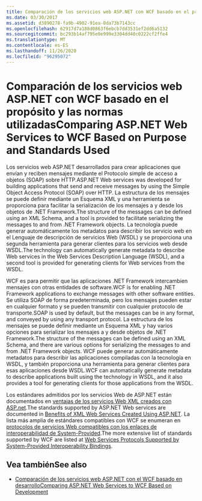 ```yaml
---
title: Comparación de los servicios web ASP.NET con WCF basado en el propósito y las normas utilizadas
ms.date: 03/30/2017
ms.assetid: d3890278-fa9b-4902-91ea-8da73b7143cc
ms.openlocfilehash: 62917d7a188d0863f6ebcb7dd3531ef2dd6a5132
ms.sourcegitcommit: bc293b14af795e0e999e3304dd40c0222cf2ffe4
ms.translationtype: MT
ms.contentlocale: es-ES
ms.lasthandoff: 11/26/2020
ms.locfileid: "96295072"
---
```

# <a name="comparing-aspnet-web-services-to-wcf-based-on-purpose-and-standards-used"></a><span data-ttu-id="8f0c1-102">Comparación de los servicios web ASP.NET con WCF basado en el propósito y las normas utilizadas</span><span class="sxs-lookup"><span data-stu-id="8f0c1-102">Comparing ASP.NET Web Services to WCF Based on Purpose and Standards Used</span></span>

<span data-ttu-id="8f0c1-103">Los servicios web ASP.NET desarrollados para crear aplicaciones que envían y reciben mensajes mediante el Protocolo simple de acceso a objetos (SOAP) sobre HTTP.</span><span class="sxs-lookup"><span data-stu-id="8f0c1-103">ASP.NET Web services was developed for building applications that send and receive messages by using the Simple Object Access Protocol (SOAP) over HTTP.</span></span> <span data-ttu-id="8f0c1-104">La estructura de los mensajes se puede definir mediante un Esquema XML y una herramienta se proporciona para facilitar la serialización de los mensajes a y desde los objetos de .NET Framework.</span><span class="sxs-lookup"><span data-stu-id="8f0c1-104">The structure of the messages can be defined using an XML Schema, and a tool is provided to facilitate serializing the messages to and from .NET Framework objects.</span></span> <span data-ttu-id="8f0c1-105">La tecnología puede generar automáticamente los metadatos para describir los servicio web en el Lenguaje de descripción de servicios Web (WSDL) y se proporciona una segunda herramienta para generar clientes para los servicios web desde WSDL.</span><span class="sxs-lookup"><span data-stu-id="8f0c1-105">The technology can automatically generate metadata to describe Web services in the Web Services Description Language (WSDL), and a second tool is provided for generating clients for Web services from the WSDL.</span></span>  
  
 <span data-ttu-id="8f0c1-106">WCF es para permitir que las aplicaciones .NET Framework intercambien mensajes con otras entidades de software.</span><span class="sxs-lookup"><span data-stu-id="8f0c1-106">WCF is for enabling .NET Framework applications to exchange messages with other software entities.</span></span> <span data-ttu-id="8f0c1-107">Se utiliza SOAP de forma predeterminada, pero los mensajes pueden estar en cualquier formato y se pueden transmitir con cualquier protocolo de transporte.</span><span class="sxs-lookup"><span data-stu-id="8f0c1-107">SOAP is used by default, but the messages can be in any format, and conveyed by using any transport protocol.</span></span> <span data-ttu-id="8f0c1-108">La estructura de los mensajes se puede definir mediante un Esquema XML y hay varios opciones para serializar los mensajes a y desde objetos de .NET Framework.</span><span class="sxs-lookup"><span data-stu-id="8f0c1-108">The structure of the messages can be defined using an XML Schema, and there are various options for serializing the messages to and from .NET Framework objects.</span></span> <span data-ttu-id="8f0c1-109">WCF puede generar automáticamente metadatos para describir las aplicaciones compiladas con la tecnología en WSDL, y también proporciona una herramienta para generar clientes para esas aplicaciones desde WSDL.</span><span class="sxs-lookup"><span data-stu-id="8f0c1-109">WCF can automatically generate metadata to describe applications built using the technology in WSDL, and it also provides a tool for generating clients for those applications from the WSDL.</span></span>  
  
 <span data-ttu-id="8f0c1-110">Los estándares admitidos por los servicios Web de ASP.NET están documentados en [ventajas de los servicios Web XML creados con ASP.net](/previous-versions/dotnet/netframework-4.0/0859ebft(v=vs.100)).</span><span class="sxs-lookup"><span data-stu-id="8f0c1-110">The standards supported by ASP.NET Web services are documented in [Benefits of XML Web Services Created Using ASP.NET](/previous-versions/dotnet/netframework-4.0/0859ebft(v=vs.100)).</span></span> <span data-ttu-id="8f0c1-111">La lista más amplia de estándares compatibles con WCF se enumeran en [protocolos de servicios Web compatibles con los enlaces de interoperabilidad de System-Provided](web-services-protocols-supported-by-system-provided-interoperability-bindings.md).</span><span class="sxs-lookup"><span data-stu-id="8f0c1-111">The more extensive list of standards supported by WCF are listed at [Web Services Protocols Supported by System-Provided Interoperability Bindings](web-services-protocols-supported-by-system-provided-interoperability-bindings.md).</span></span>  
  
## <a name="see-also"></a><span data-ttu-id="8f0c1-112">Vea también</span><span class="sxs-lookup"><span data-stu-id="8f0c1-112">See also</span></span>

- [<span data-ttu-id="8f0c1-113">Comparación de los servicios web ASP.NET con el WCF basado en desarrollo</span><span class="sxs-lookup"><span data-stu-id="8f0c1-113">Comparing ASP.NET Web Services to WCF Based on Development</span></span>](comparing-aspnet-web-services-to-wcf-based-on-development.md)
